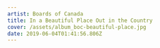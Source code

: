 ```yaml
---
artist: Boards of Canada
title: In a Beautiful Place Out in the Country
cover: /assets/album_boc-beautiful-place.jpg
date: 2019-06-04T01:41:56.806Z
---
```


